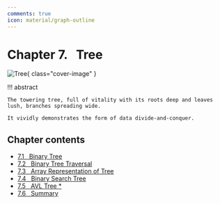 ```yaml
---
comments: true
icon: material/graph-outline
---
```


# Chapter 7. &nbsp; Tree

![Tree](../assets/covers/chapter_tree.jpg){ class="cover-image" }

!!! abstract

    The towering tree, full of vitality with its roots deep and leaves lush, branches spreading wide.
    
    It vividly demonstrates the form of data divide-and-conquer.

## Chapter contents

- [7.1 &nbsp; Binary Tree](binary_tree.md)
- [7.2 &nbsp; Binary Tree Traversal](binary_tree_traversal.md)
- [7.3 &nbsp; Array Representation of Tree](array_representation_of_tree.md)
- [7.4 &nbsp; Binary Search Tree](binary_search_tree.md)
- [7.5 &nbsp; AVL Tree *](avl_tree.md)
- [7.6 &nbsp; Summary](summary.md)
